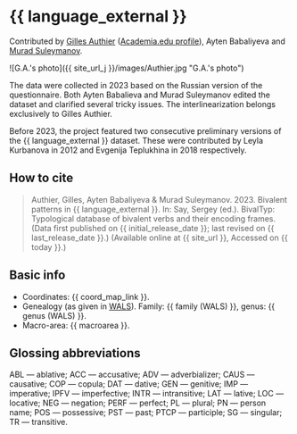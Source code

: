 # {{ language_external }}

Contributed by [Gilles Authier](https://www.ephe.psl.eu/gilles-authier) ([Academia.edu profile](https://ephe.academia.edu/GillesAuthier)), Ayten Babaliyeva and [Murad Suleymanov](https://proclac.cnrs.fr/author/msuleymanov/).

![G.A.'s photo]({{ site_url_j }}/images/Authier.jpg "G.A.'s photo")

The data were collected in 2023 based on the Russian version of the questionnaire. Both Ayten Babalieva and Murad Suleymanov edited the dataset and clarified several tricky issues. The interlinearization belongs exclusively to Gilles Authier.

Before 2023, the project featured two consecutive preliminary versions of the {{ language_external }} dataset. These were contributed by Leyla Kurbanova in 2012 and Evgenija Teplukhina in 2018 respectively.

## How to cite

> Authier, Gilles, Ayten Babaliyeva & Murad Suleymanov. 2023. Bivalent patterns in {{ language_external }}. In: Say, Sergey (ed.). BivalTyp: Typological database of bivalent verbs and their encoding frames. (Data first published on {{ initial_release_date }}; last revised on {{ last_release_date }}.) (Available online at {{ site_url }}, Accessed on {{ today }}.)

## Basic info

- Coordinates: {{ coord_map_link }}.
- Genealogy (as given in [WALS](https://wals.info/)). Family: {{ family (WALS) }}, genus: {{ genus (WALS) }}.
- Macro-area: {{ macroarea }}.

## Glossing abbreviations

ABL — ablative; ACC — accusative; ADV — adverbializer; CAUS — causative; COP — copula; DAT — dative; GEN — genitive; IMP — imperative; IPFV — imperfective; INTR — intransitive; LAT — lative; LOC — locative; NEG — negation; PERF — perfect; PL — plural; PN — person name; POS — possessive; PST — past; PTCP — participle; SG — singular; TR — transitive.
